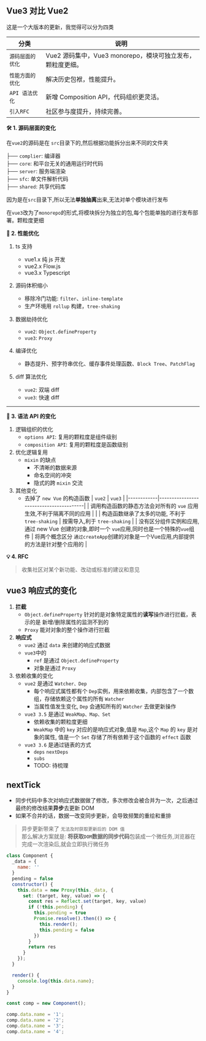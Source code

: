 ## Vue3 对比 Vue2

这是一个大版本的更新，我觉得可以分为四类

| 分类         | 说明                                     |
|------------|----------------------------------------|
| `源码层面的优化`  | Vue2 源码集中，Vue3 monorepo，模块可独立发布，颗粒度更细。 |
| `性能方面的优化`  | 解决历史包袱，性能提升。                           |
| `API 语法优化` | 新增 Composition API，代码组织更灵活。            |
| `引入RFC`    | 社区参与度提升，持续完善。                          | 

**🛠️ 1. 源码层面的变化**

在`vue2`的源码是在 `src`目录下的,然后根据功能拆分出来不同的文件夹

├── `complier`: 编译器  
├── `core`: 和平台无关的通用运行时代码  
├── `server`: 服务端渲染  
├── `sfc`: 单文件解析代码  
├── `shared`: 共享代码库

因为是在`src`目录下,所以无法**单独抽离**出来,无法对单个模块进行发布

在`vue3`改为了`monorepo`的形式,将模块拆分为独立的包,每个包能单独的进行发布部署。颗粒度更细

**🚀 2. 性能优化**

1. ts 支持
    - vue1.x 纯 js 开发
    - vue2.x Flow.js
    - vue3.x Typescript

2. 源码体积缩小
    - 移除冷门功能: `filter`、`inline-template`
    - 生产环境用 `rollup` 构建，`tree-shaking`
3. 数据劫持优化
    - `vue2`: `Object.defineProperty`
    - `vue3`: `Proxy`
4. 编译优化
    - 静态提升、预字符串优化、缓存事件处理函数、`Block Tree`、`PatchFlag`
5. diff 算法优化
    - `vue2`: 双端 diff
    - `vue3`: 快速 diff

---

**🧩 3. 语法 API 的变化**

1. 逻辑组织的优化
    - `options API`: 复用的颗粒度是组件级别
    - `composition API`: 复用的颗粒度是函数级别
2. 优化逻辑复用
    - `mixin` 的缺点
        - 不清晰的数据来源
        - 命名空间的冲突
        - 隐式的跨 `mixin` 交流
3. 其他变化
    - 去掉了 `new Vue` 的构造函数
      | `vue2`         | `vue3`                                     |
      |------------|----------------------------------------|
      | 调用构造函数的静态方法会对所有的 `vue` 应用生效,不利于隔离不同的应用 | |
      | 构造函数继承了太多的功能, 不利于 `tree-shaking`  | 按需导入,利于 `tree-shaking` |
      | 没有区分组件实例和应用,通过 new Vue 创建的对象,即时一个 `vue`应用,同时也是一个特殊的`vue`组件 | 将两个概念区分
      `通过createApp`创建的对象是一个Vue应用,内部提供的方法是针对整个应用的 |

**💡 4. RFC**
> 收集社区对某个新功能、改动或标准的建议和意见

## vue3 响应式的变化

1. **拦截**
    - `Object.defineProperty` 针对的是对象特定属性的**读写**操作进行拦截，表示的是 新增/删除属性的监测不到的
    - `Proxy` 能对对象的整个操作进行拦截
2. **响应式**
    - `vue2` 通过 `data` 来创建的响应式数据
    - `vue3`中的
        - `ref` 是通过 `Object.defineProperty`
        - 对象是通过 `Proxy`
3. 依赖收集的变化
    - `vue2` 是通过 `Watcher、Dep`
        - 每个响应式属性都有个 `Dep`实例，用来依赖收集，内部包含了一个数组，存储依赖这个属性的所有 `Watcher`
        - 当属性值发生变化, `Dep` 会通知所有的 `Watcher` 去做更新操作
    - `vue3 3.5` 是通过 `WeakMap、Map、Set`
        - 依赖收集的颗粒度更细
        - `WeakMap` 中的 `key` 对应的是响应式对象,值是 `Map`,这个 `Map` 的 `key` 是对象的属性, 值是一个 `Set`
          存储了所有依赖于这个函数的 `effect` 函数
    - `vue3 3.6` 是通过链表的方式
        - `deps` `nextDeps`
        - `subs`
        - TODO: 待梳理

## nextTick

- 同步代码中多次对响应式数据做了修改，多次修改会被合并为一次，之后通过最终的修改结果**异步**去更新 DOM
- 如果不合并的话，数据一改变同步更新，会导致频繁的重绘和重排

> 异步更新带来了 `无法及时获取更新后的 DOM 值`  
> 那么解决方案就是: **将获取`DOM`数据的同步代码**包装成一个微任务,浏览器在完成一次渲染后,就会立即执行微任务



```js
class Component {
  _data = {
    name: ''
  }
  pending = false
  constructor() {
    this.data = new Proxy(this._data, {
      set: (target, key, value) => {
        const res = Reflect.set(target, key, value)
        if (!this.pending) {
          this.pending = true
          Promise.resolve().then(() => {
            this.render();
            this.pending = false
          })
        }
        return res
      }
    });
  }

  render() {
    console.log(this.data.name);
  }
}

const comp = new Component();

comp.data.name = '1';
comp.data.name = '2';
comp.data.name = '3';
comp.data.name = '4';

```